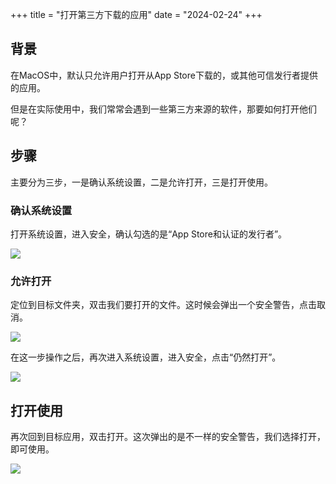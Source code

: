 +++
title = "打开第三方下载的应用"
date = "2024-02-24"
+++

## 背景
在MacOS中，默认只允许用户打开从App Store下载的，或其他可信发行者提供的应用。

但是在实际使用中，我们常常会遇到一些第三方来源的软件，那要如何打开他们呢？

## 步骤

主要分为三步，一是确认系统设置，二是允许打开，三是打开使用。

### 确认系统设置
打开系统设置，进入安全，确认勾选的是“App Store和认证的发行者”。

![](https://ilikemac.obs.ap-southeast-1.myhuaweicloud.com/Screenshot_2024-02-24_at_23.49.23.png)

### 允许打开
定位到目标文件夹，双击我们要打开的文件。这时候会弹出一个安全警告，点击取消。

![](https://ilikemac.obs.ap-southeast-1.myhuaweicloud.com/Screenshot_2024-02-24_at_23.44.30.png)

在这一步操作之后，再次进入系统设置，进入安全，点击“仍然打开”。

![](https://ilikemac.obs.ap-southeast-1.myhuaweicloud.com/Screenshot_2024-02-24_at_23.44.59.png)

## 打开使用
再次回到目标应用，双击打开。这次弹出的是不一样的安全警告，我们选择打开，即可使用。

![](https://ilikemac.obs.ap-southeast-1.myhuaweicloud.com/Screenshot_2024-02-24_at_23.45.06.png)
